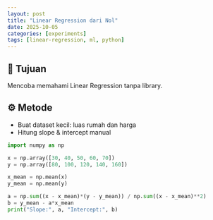```yaml
---
layout: post
title: "Linear Regression dari Nol"
date: 2025-10-05
categories: [experiments]
tags: [linear-regression, ml, python]
---
```


## 🎯 Tujuan
Mencoba memahami Linear Regression tanpa library.

## ⚙️ Metode
- Buat dataset kecil: luas rumah dan harga
- Hitung slope & intercept manual

```python
import numpy as np

x = np.array([30, 40, 50, 60, 70])
y = np.array([80, 100, 120, 140, 160])

x_mean = np.mean(x)
y_mean = np.mean(y)

a = np.sum((x - x_mean)*(y - y_mean)) / np.sum((x - x_mean)**2)
b = y_mean - a*x_mean
print("Slope:", a, "Intercept:", b)
